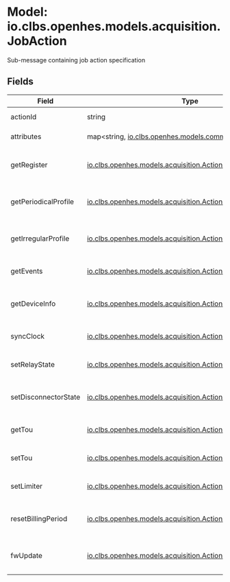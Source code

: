 # Model: io.clbs.openhes.models.acquisition.JobAction

Sub-message containing job action specification

## Fields

| Field | Type | Description |
| --- | --- | --- |
| actionId | string | The action identifier. |
| attributes | map<string, [io.clbs.openhes.models.common.FieldValue](model-io-clbs-openhes-models-common-fieldvalue.md)> | The action attributes. |
| getRegister | [io.clbs.openhes.models.acquisition.ActionGetRegister](model-io-clbs-openhes-models-acquisition-actiongetregister.md) | The get register action specification. |
| getPeriodicalProfile | [io.clbs.openhes.models.acquisition.ActionGetPeriodicalProfile](model-io-clbs-openhes-models-acquisition-actiongetperiodicalprofile.md) | The get periodical profile action specification. |
| getIrregularProfile | [io.clbs.openhes.models.acquisition.ActionGetIrregularProfile](model-io-clbs-openhes-models-acquisition-actiongetirregularprofile.md) | The get irregular profile action specification. |
| getEvents | [io.clbs.openhes.models.acquisition.ActionGetEvents](model-io-clbs-openhes-models-acquisition-actiongetevents.md) | The get events action specification. |
| getDeviceInfo | [io.clbs.openhes.models.acquisition.ActionGetDeviceInfo](model-io-clbs-openhes-models-acquisition-actiongetdeviceinfo.md) | The get device info action specification. |
| syncClock | [io.clbs.openhes.models.acquisition.ActionSyncClock](model-io-clbs-openhes-models-acquisition-actionsyncclock.md) | The sync clock action specification. |
| setRelayState | [io.clbs.openhes.models.acquisition.ActionSetRelayState](model-io-clbs-openhes-models-acquisition-actionsetrelaystate.md) | The set relay state action specification. |
| setDisconnectorState | [io.clbs.openhes.models.acquisition.ActionSetDisconnectorState](model-io-clbs-openhes-models-acquisition-actionsetdisconnectorstate.md) | The set disconnector state action specification. |
| getTou | [io.clbs.openhes.models.acquisition.ActionGetTou](model-io-clbs-openhes-models-acquisition-actiongettou.md) | The get tou action specification. |
| setTou | [io.clbs.openhes.models.acquisition.ActionSetTou](model-io-clbs-openhes-models-acquisition-actionsettou.md) | The set tou action specification. |
| setLimiter | [io.clbs.openhes.models.acquisition.ActionSetLimiter](model-io-clbs-openhes-models-acquisition-actionsetlimiter.md) | The set limiter action specification. |
| resetBillingPeriod | [io.clbs.openhes.models.acquisition.ActionResetBillingPeriod](model-io-clbs-openhes-models-acquisition-actionresetbillingperiod.md) | The reset billing period action specification. |
| fwUpdate | [io.clbs.openhes.models.acquisition.ActionFwUpdate](model-io-clbs-openhes-models-acquisition-actionfwupdate.md) | The firmware update action specification. |

